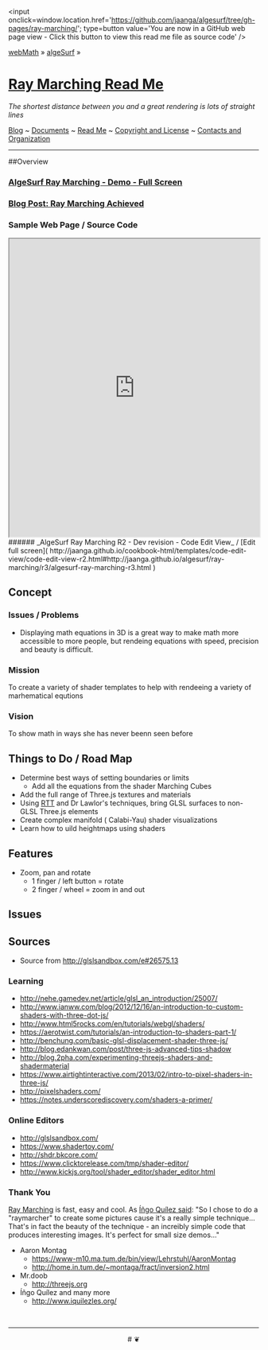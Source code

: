 ﻿<span style=display:none; >[You are now in a GitHub source code view - click this link to view this read me file as a web page]( http://jaanga.github.io/algesurf/ray-marching/  "View file as a web page." ) </span>
<input onclick=window.location.href='https://github.com/jaanga/algesurf/tree/gh-pages/ray-marching/'; type=button  value='You are now in a GitHub web page view - Click this button to view this read me file as source code' />

[webMath]( http://jaanga.github.io ) » [algeSurf]( http://jaanga.github.io/algesurf/ ) »

# [Ray Marching Read Me]( index.html )


_The shortest distance between you and a great rendering is lots of straight lines_

[Blog]( http://jaanga.github.io/request-jaanga-blog-posts.html )
~ [Documents]( http://jaanga.github.io/documents )
~ [Read Me]( http://jaanga.github.io/#http://jaanga.github.io/readme.md )
~ [Copyright and License]( http://jaanga.github.io/#http://jaanga.github.io/jaanga-copyright-and-mit-license.md )
~ [Contacts and Organization]( http://jaanga.github.io/#http://jaanga.github.io/jaanga-contacts-and-organization.md )

***

##Overview

### [AlgeSurf Ray Marching - Demo - Full Screen]( http://jaanga.github.io/algesurf/ray-marching/dev/index.html )

### [Blog Post: Ray Marching Achieved]( http://jaanga.github.io/request-jaanga-blog-posts.html#2015-12-21_ray-marching-achieved_algesurf.md )


### Sample Web Page / Source Code

<iframe class=ifr src=http://jaanga.github.io/cookbook-html/templates/code-edit-view/code-edit-view-r2.html#http://jaanga.github.io/algesurf/ray-marching/r3/algesurf-ray-marching-r3.html width=100% height=600px ></iframe>
###### _AlgeSurf Ray Marching R2 - Dev revision - Code Edit View_ /  [Edit full screen]( http://jaanga.github.io/cookbook-html/templates/code-edit-view/code-edit-view-r2.html#http://jaanga.github.io/algesurf/ray-marching/r3/algesurf-ray-marching-r3.html )


## Concept

### Issues / Problems
<!--

The general format is an adaptation of the ideas developed in Alexander's _et al_ [A Pattern Language]( https://books.google.com/books?id=hwAHmktpk5IC&pg=PR10#v=onepage&q&f=false ) - as sammarized on page 10.

Each pattern describes a problem which occurs over and over again in our environment, and then describes the core of the solution to that problem, in such a way that you can use this solution a million times over, without ever doing it the same way twice.

patterns are descriptions of common problems and proposal for the solutions that can be used repeatedly every time the problem is encountered and producing an different outcome.

-->

* Displaying math equations in 3D is a great way to make math more accessible to more people, but rendeing equations with speed, precision and beauty is difficult.

### Mission
<!-- a statement of a rationale, applicable now as well as in the future -->

To create a variety of shader templates to help with rendeeing a variety of marhematical equtions

### Vision
<!--  a descriptive picture of a desired future state -->

To show math in ways she has never beenn seen before


## Things to Do / Road Map

* Determine best ways of setting boundaries or limits
	* Add all the equations from the shader Marching Cubes
* Add the full range of Three.js textures and materials
* Using [RTT]( http://mrdoob.github.io/three.js/examples/#webgl_rtt ) and Dr Lawlor's techniques, bring GLSL surfaces to non-GLSL Three.js elements
* Create complex manifold ( Calabi-Yau) shader visualizations
* Learn how to uild heightmaps using shaders

## Features

* Zoom, pan and rotate
	* 1 finger / left button =  rotate
	* 2 finger / wheel = zoom in and out
<!--	* 3 finger / right button = pan -->

## Issues


## Sources

* Source from http://glslsandbox.com/e#26575.13

### Learning

* http://nehe.gamedev.net/article/glsl_an_introduction/25007/
* http://www.ianww.com/blog/2012/12/16/an-introduction-to-custom-shaders-with-three-dot-js/
* http://www.html5rocks.com/en/tutorials/webgl/shaders/
* https://aerotwist.com/tutorials/an-introduction-to-shaders-part-1/
* http://benchung.com/basic-glsl-displacement-shader-three-js/
* http://blog.edankwan.com/post/three-js-advanced-tips-shadow
* http://blog.2pha.com/experimenting-threejs-shaders-and-shadermaterial
* https://www.airtightinteractive.com/2013/02/intro-to-pixel-shaders-in-three-js/
* http://pixelshaders.com/
* https://notes.underscorediscovery.com/shaders-a-primer/


### Online Editors

* http://glslsandbox.com/
* https://www.shadertoy.com/
* http://shdr.bkcore.com/
* https://www.clicktorelease.com/tmp/shader-editor/
* http://www.kickjs.org/tool/shader_editor/shader_editor.html


### Thank You


[Ray Marching]( https://en.wikipedia.org/wiki/Volume_ray_casting ) is fast, easy and cool. As
[Íñgo Quílez said]( http://www.iquilezles.org/www/articles/terrainmarching/terrainmarching.htm ): "So I chose to do a "raymarcher" to create some pictures cause it's a really simple technique...
That's in fact the beauty of the technique - an increibly simple code that produces interesting images. It's perfect for small size demos..."


* Aaron Montag
	* https://www-m10.ma.tum.de/bin/view/Lehrstuhl/AaronMontag
	* http://home.in.tum.de/~montaga/fract/inversion2.html
* Mr.doob
	* http://threejs.org
* Íñgo Quílez and many more
	* http://www.iquilezles.org/



<br>

***

<center title="dingbat" >
# <a href=javascript:window.scrollTo(0,0); style=text-decoration:none; > ❦ </a>
</center>



